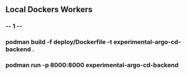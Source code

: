 ## Local Dockers Workers

### -- 1 --
### podman build -f deploy/Dockerfile -t experimental-argo-cd-backend .
### podman run -p 8000:8000 experimental-argo-cd-backend